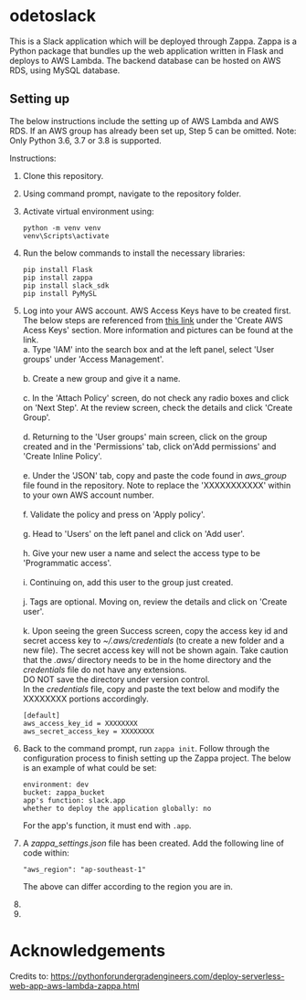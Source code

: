 # odetoslack 
This is a Slack application which will be deployed through Zappa. Zappa is a Python package that bundles up the web application written in Flask and deploys to AWS Lambda. The backend database can be hosted on AWS RDS, using MySQL database.

## Setting up
The below instructions include the setting up of AWS Lambda and AWS RDS. If an AWS group has already been set up, Step 5 can be omitted.
Note: Only Python 3.6, 3.7 or 3.8 is supported.

Instructions:
1. Clone this repository. 

2. Using command prompt, navigate to the repository folder.

3. Activate virtual environment using: <br/>
    ```
    python -m venv venv
    venv\Scripts\activate
    ```
4. Run the below commands to install the necessary libraries:
    ```
   pip install Flask
   pip install zappa
   pip install slack_sdk
   pip install PyMySL
   ```

5. Log into your AWS account. AWS Access Keys have to be created first. The below steps are referenced from [this link](https://pythonforundergradengineers.com/deploy-serverless-web-app-aws-lambda-zappa.html) under the 'Create AWS Acess Keys' section. More information and pictures can be found at the link. <br/>
    a. Type 'IAM' into the search box and at the left panel, select 'User groups' under 'Access Management'.<br/><br/>
    b. Create a new group and give it a name. <br/><br/>
    c. In the 'Attach Policy' screen, do not check any radio boxes and click on 'Next Step'. At the review screen, check the details and click 'Create Group'.<br/><br/>
    d. Returning to the 'User groups' main screen, click on the group created and in the 'Permissions' tab, click on'Add permissions' and 'Create Inline Policy'.<br/><br/>
    e. Under the 'JSON' tab, copy and paste the code found in *aws_group* file found in the repository. Note to replace the 'XXXXXXXXXXX' within to your own AWS account number.<br/><br/>
    f. Validate the policy and press on 'Apply policy'. <br/><br/>
    g. Head to 'Users' on the left panel and click on 'Add user'. <br/><br/>
    h. Give your new user a name and select the access type to be 'Programmatic access'. <br/><br/>
    i. Continuing on, add this user to the group just created. <br/><br/>
    j. Tags are optional. Moving on, review the details and click on 'Create user'. <br/><br/>
    k. Upon seeing the green Success screen, copy the access key id and secret access key to *~/.aws/credentials* (to create a new folder and a new file). The secret access key will not be shown again. Take caution that the *.aws/* directory needs to be in the home directory and the *credentials* file do not have any extensions. <br/>
    DO NOT save the directory under version control. <br/>
    In the *credentials* file, copy and paste the text below and modify the XXXXXXXX portions accordingly.<br/>
    ```
    [default]
    aws_access_key_id = XXXXXXXX
    aws_secret_access_key = XXXXXXXX
   ```  
6. Back to the command prompt, run ```zappa init```. Follow through the configuration process to finish setting up the Zappa project. The below is an example of what could be set:
    ```
   environment: dev
   bucket: zappa_bucket
   app's function: slack.app
   whether to deploy the application globally: no
   ``` 
   For the app's function, it must end with ```.app```.

7. A *zappa_settings.json* file has been created. Add the following line of code within:
    ```
   "aws_region": "ap-southeast-1"
   ```
   The above can differ according to the region you are in.

8.

10.






# Acknowledgements
Credits to:
https://pythonforundergradengineers.com/deploy-serverless-web-app-aws-lambda-zappa.html
